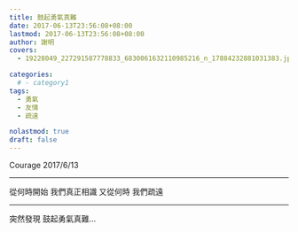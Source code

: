 ```yaml
---
title: 鼓起勇氣真難
date: 2017-06-13T23:56:08+08:00
lastmod: 2017-06-13T23:56:08+08:00
author: 謝明
covers:
  - 19228049_227291587778833_6830061632110985216_n_17884232881031383.jpg

categories:
  # - category1
tags:
  - 勇氣
  - 友情
  - 疏遠

nolastmod: true
draft: false
---
```


Courage  2017/6/13

<!--more-->
___

從何時開始
我們真正相識
又從何時
我們疏遠
___

突然發現
鼓起勇氣真難…
